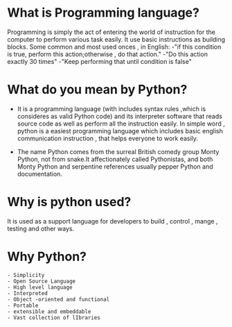 # What is Programming language?
Programming is simply the act of entering the world of instruction for the computer to perform various task easily.
It use basic instructions as building blocks. Some common and most used onces , in English:
    -"if this condition is true, perform this action;otherwise , do that action."
    -"Do this action exactly 30 times"
    -"Keep performing that until condition is false"

# What do you mean by Python?
- It is a programming language (with includes syntax rules ,which is consideres as valid Python code) and its interpreter software that reads source code as well as perform all the instruction easily. In simple word , python is a easiest programming language which includes basic english communication instruction , that helps everyone to work easily.

- The name Python comes from the surreal British comedy group Monty Python, not from snake.It affectionately called Pythonistas, and both Monty Python and serpentine references usually pepper Python and documentation.


# Why is python used?
It is used as a support language for developers to build , control , mange , testing and other ways.

# Why Python?
    - Simplicity
    - Open Source Language
    - High level language
    - Interpreted
    - Object -oriented and functional
    - Portable
    - extensible and embeddable
    - Vast collection of lIbraries
    
